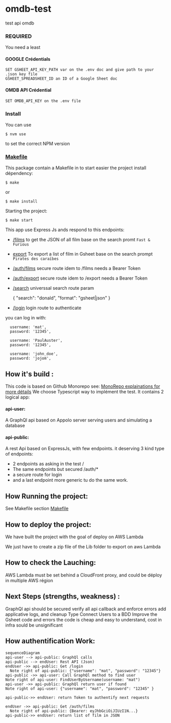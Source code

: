 # omdb-test
test api omdb

### REQUIRED
You need a least 

####  GOOGLE Crédentials
    SET GSHEET_API_KEY_PATH var on the .env doc and give path to your .json key file 
    GSHEET_SPREADSHEET_ID an ID of a Google Sheet doc


#### OMDB API Crédential
    SET OMDB_API_KEY on the .env file 

### Install
You can use

    $ nvm use
to set the correct NPM version

### [Makefile](Makefile)
This package contain a Makefile in to start easier the project
install dépendency:

    $ make 
or

    $ make install
Starting the project: 

    $ make start


This app use Express Js ands respond to this endpoints:

* [/films](http://localhost:5400/films)
to get the JSON of all film base on the search promt `Fast & Furious`

* [export](http://localhost:5400/export)
To export a list of film in Gsheet base on the search prompt `Pirates des caraïbes`

* [/auth/films](http://localhost:5400/auth/films)
  secure route idem to /films needs a Bearer Token

* [/auth/export](http://localhost:5400/auth/export)
  secure route idem to /export needs a Bearer Token

* [/search](http://localhost:5400/search)
  universsal search route param


    {
     "search": "donald", 
     "format": "gsheet|json" 
    }

* [/login](http://localhost:5400/login)
  login route to authenticate

you can log in with: 


      username: 'mat',
      password: '12345',
 
      username: 'PaulAuster',
      password: '12345',
  
      username: 'john_doe',
      password: 'jojom',



## How it's build :

This code is based on Github Monorepo see: [MonoRepo explainations for more détails](https://www.atlassian.com/git/tutorials/monorepos)
We choose Typescript way to implément the test. 
It contains 2 logical app: 
#### api-user:
A GraphQl api based on Appolo server serving users and simulating a database

#### api-public:
A rest Api based on ExpressJs, with few endpoints.
it deserving 3 kind type of endpoints:
- 2 endpoints as asking in the test /
- The same endpoints but secured /auth/*
- a secure route for login
- and a last endpoint more generic tu do the same work.

## How Running the project:
See Makefile section [Makefile](#Makefile)

## How to deploy the project:

We have built the project with the goal of deploy on AWS Lambda

We just have to create a zip file of the Lib folder to export on aws Lambda

## How to check the Lauching:

AWS Lambda must be set behind a CloudFront proxy, and could be déploy in multiple AWS région 

## Next Steps (strengths, weakness) : 
GraphQl api should be secured
verify all api callback and enforce errors 
add applicative logs, and cleanup Type
Connect Users to a BDD
Improve the Gsheet code and errors
the code is cheap and easy to understand, cost in infra sould be unsignificant


## How authentification  Work:

```mermaid
sequenceDiagram
api-user --> api-public: GraphQl calls
api-public --> endUser: Rest API (Json)
endUser ->> api-public: Get /login
  Note right of api-public: {"username": "mat", "password": "12345"}
api-public ->> api-user: Call GraphQl method to find user 
Note right of api-user: FindUserByUsername(username: "mat")
api-user ->> api-public: GraphQl return user if found
Note right of api-user: {"username": "mat", "password": "12345" }

api-public->> endUser: return Token to authentify next requests

endUser ->> api-public: Get /auth/films
  Note right of api-public: {Bearer: eyJhbGciOiJIUzI1N...}
api-public->> endUser: return list of film in JSON



```

